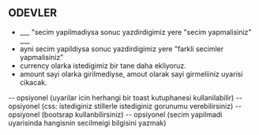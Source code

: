 ## ODEVLER

- ___ "secim yapilmadiysa sonuc yazdirdigimiz yere "secim yapmalisiniz" ___
- ayni secim yapildiysa sonuc yazdirdigimiz yere "farkli secimler yapmalisiniz"
- currency olarka istedigimiz bir tane daha ekliyoruz.
- amount sayi olarka girilmediyse, amout olarak sayi girmeliiniz uyarisi cikacak.  

-- opsiyonel (uyarilar icin herhangi bir toast kutuphanesi kullanilabilir)
-- opsiyonel (css: istediginiz stillerle istediginiz gorunumu verebilirsiniz)
-- opsiyonel (bootsrap kullanbilirsiniz)
-- opsiyonel (secim yapilmadi uyarisinda hangisnin secilmeigi bilgisini yazmak)  